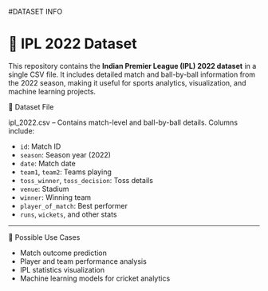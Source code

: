 #DATASET INFO


# 🏏 IPL 2022 Dataset

This repository contains the **Indian Premier League (IPL) 2022 dataset** in a single CSV file. It includes detailed match and ball-by-ball information from the 2022 season, making it useful for sports analytics, visualization, and machine learning projects.

 📂 Dataset File

ipl_2022.csv – Contains match-level and ball-by-ball details.
Columns include:

* `id`: Match ID
* `season`: Season year (2022)
* `date`: Match date
* `team1`, `team2`: Teams playing
* `toss_winner`, `toss_decision`: Toss details
* `venue`: Stadium
* `winner`: Winning team
* `player_of_match`: Best performer
* `runs`, `wickets`, and other stats

---

 🔎 Possible Use Cases

* Match outcome prediction
* Player and team performance analysis
* IPL statistics visualization
* Machine learning models for cricket analytics


